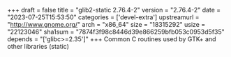 +++
draft = false
title = "glib2-static 2.76.4-2"
version = "2.76.4-2"
date = "2023-07-25T15:53:50"
categories = ['devel-extra']
upstreamurl = "http://www.gnome.org/"
arch = "x86_64"
size = "18315292"
usize = "22123046"
sha1sum = "7874f3f98c8446d39e866259bfb053c0953d5f35"
depends = "['glibc>=2.35']"
+++
Common C routines used by GTK+ and other libraries (static)